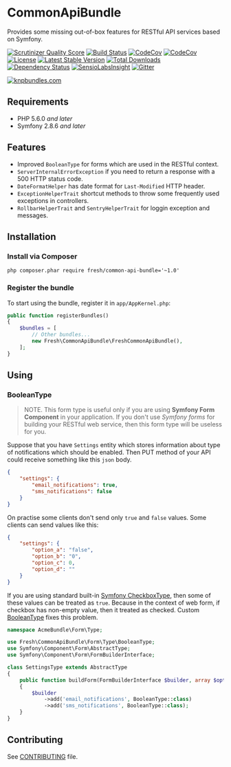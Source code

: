 # CommonApiBundle

Provides some missing out-of-box features for RESTful API services based on Symfony.

[![Scrutinizer Quality Score](https://img.shields.io/scrutinizer/g/fre5h/CommonApiBundle.svg?style=flat-square)](https://scrutinizer-ci.com/g/fre5h/CommonApiBundle/)
[![Build Status](https://img.shields.io/travis/fre5h/CommonApiBundle.svg?style=flat-square)](https://travis-ci.org/fre5h/CommonApiBundle)
[![CodeCov](https://codecov.io/gh/fre5h/CommonApiBundle/branch/master/graph/badge.svg)](https://codecov.io/gh/fre5h/CommonApiBundle)
[![CodeCov](https://img.shields.io/codecov/c/github/fre5h/CommonApiBundle.svg?style=flat-square)](https://codecov.io/github/fre5h/CommonApiBundle)
[![License](https://img.shields.io/packagist/l/fresh/common-api-bundle.svg?style=flat-square)](https://packagist.org/packages/fresh/common-api-bundle)
[![Latest Stable Version](https://img.shields.io/packagist/v/fresh/common-api-bundle.svg?style=flat-square)](https://packagist.org/packages/fresh/common-api-bundle)
[![Total Downloads](https://img.shields.io/packagist/dt/fresh/common-api-bundle.svg?style=flat-square)](https://packagist.org/packages/fresh/common-api-bundle)
[![Dependency Status](https://www.versioneye.com/user/projects/57c2e80e69d94900419c9ec3/badge.svg?style=flat-square)](https://www.versioneye.com/user/projects/57c2e80e69d94900419c9ec3)
[![SensioLabsInsight](https://img.shields.io/sensiolabs/i/8da90969-be40-4f0b-812c-435fbca7ce16.svg?style=flat-square)](https://insight.sensiolabs.com/projects/8da90969-be40-4f0b-812c-435fbca7ce16)
[![Gitter](https://img.shields.io/badge/gitter-join%20chat-brightgreen.svg?style=flat-square)](https://gitter.im/fre5h/CommonApiBundle)

[![knpbundles.com](http://knpbundles.com/fre5h/CommonApiBundle/badge-short)](http://knpbundles.com/fre5h/CommonApiBundle)

## Requirements

* PHP 5.6.0 *and later*
* Symfony 2.8.6 *and later*

## Features

* Improved `BooleanType` for forms which are used in the RESTful context.
* `ServerInternalErrorException` if you need to return a response with a 500 HTTP status code.
* `DateFormatHelper` has date format for `Last-Modified` HTTP header.
* `ExceptionHelperTrait` shortcut methods to throw some frequently used exceptions in controllers.
* `RollbarHelperTrait` and `SentryHelperTrait` for loggin exception and messages.

## Installation

### Install via Composer

```php composer.phar require fresh/common-api-bundle='~1.0'```

### Register the bundle

To start using the bundle, register it in `app/AppKernel.php`:

```php
public function registerBundles()
{
    $bundles = [
        // Other bundles...
        new Fresh\CommonApiBundle\FreshCommonApiBundle(),
    ];
}
```

## Using

### BooleanType

> NOTE. This form type is useful only if you are using **Symfony Form Component** in your application.
If you don't use *Symfony forms* for building your RESTful web service, then this form type will be useless for you.

Suppose that you have `Settings` entity which stores information about type of notifications which should be enabled.
Then PUT method of your API could receive something like this `json` body.

```json
{
    "settings": {
        "email_notifications": true,
        "sms_notifications": false
    }
}
```

On practise some clients don't send only `true` and `false` values. Some clients can send values like this:

```json
{
    "settings": {
        "option_a": "false",
        "option_b": "0",
        "option_c": 0,
        "option_d": ""
    }
}
```

If you are using standard built-in [Symfony CheckboxType](http://symfony.com/doc/current/reference/forms/types/checkbox.html),
then some of these values can be treated as `true`. Because in the context of web form, if checkbox has non-empty value, then it treated as checked.
Custom [BooleanType](https://github.com/fre5h/CommonApiBundle/blob/master/Form/Type/BooleanType.php) fixes this problem.

```php
namespace AcmeBundle\Form\Type;

use Fresh\CommonApiBundle\Form\Type\BooleanType;
use Symfony\Component\Form\AbstractType;
use Symfony\Component\Form\FormBuilderInterface;

class SettingsType extends AbstractType
{
    public function buildForm(FormBuilderInterface $builder, array $options)
    {
        $builder
            ->add('email_notifications', BooleanType::class)
            ->add('sms_notifications', BooleanType::class);
    }
}

```

## Contributing

See [CONTRIBUTING](https://github.com/fre5h/CommonApiBundle/blob/master/.github/CONTRIBUTING.md) file.
